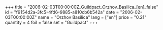 +++
title = "2006-02-03T00:00:00Z_Guildpact_Orzhov_Basilica_[en]_false"
id = "f9154d2a-3fc5-4fd6-9885-a810cb6b542a"
date = "2006-02-03T00:00:00Z"
name = "Orzhov Basilica"
lang = ["en"]
price = "0.21"
quantity = 4
foil = false
set = "Guildpact"
+++
